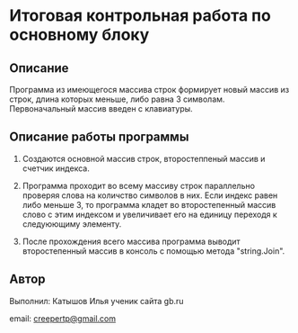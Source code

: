 # Итоговая контрольная работа по основному блоку

## Описание

Программа из имеющегося массива строк формирует новый массив из строк, длина которых меньше, либо равна 3 символам. Первоначальный массив введен с клавиатуры.

## Описание работы программы

1. Создаются основной массив строк, второстеппеный массив и счетчик индекса.

2. Программа проходит во всему массиву строк параллельно проверяя слова на количство символов в них. Если индекс равен либо меньше 3, то программа кладет во второстепенный массив слово с этим индексом и увеличивает его на единицу переходя к следуюющиму элементу.

3. После прохождения всего массива программа выводит второстепенный массив в консоль с помощью метода "string.Join".

## Автор

Выполнил: Катышов Илья ученик сайта gb.ru

email: creepertp@gmail.com
